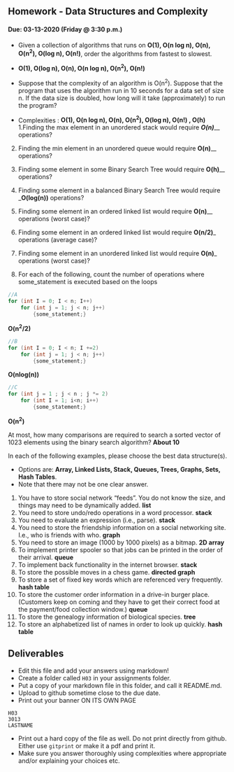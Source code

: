 ## Homework - Data Structures and Complexity
#### Due: 03-13-2020 (Friday @ 3:30 p.m.)

- Given a collection of algorithms that runs on **O(1), O(n log n), O(n), O(n<sup>2</sup>), O(log n), O(n!)**, order the algorithms from fastest to slowest.
- **O(1), O(log n), O(n), O(n log n), O(n<sup>2</sup>), O(n!)**
- Suppose that the complexity of an algorithm is O(n<sup>2</sup>). Suppose that the program that uses the algorithm run in 10 seconds for a data set of size n. If the data size is doubled, how long will it take (approximately) to run the program? 


- Complexities : **O(1), O(n log n), O(n), O(n<sup>2</sup>), O(log n), O(n!) , O(h)**
1.Finding the max element in an unordered stack would require ___**O(n)**_____ operations?
2. Finding the min element in an unordered queue would require ____**O(n)**______ operations?
3. Finding some element in some Binary Search Tree would require ____**O(h)**______ operations?
4. Finding some element in a balanced Binary Search Tree would require _____**O(log(n))**____ operations?
5. Finding some element in an ordered linked list would require ____**O(n)**______ operations (worst case)?
6. Finding some element in an ordered linked list would require ____**O(n/2)**_____ operations (average case)?
7. Finding some element in an unordered linked list would require ____**O(n)**_____ operations (worst case)?


8. For each of the following, count the number of operations where some_statement is executed based on the loops

```cpp
//A
for (int I = 0; I < n; I++)
    for (int j = 1; j < n; j++)
        {some_statement;}
```
**O(n<sup>2</sup>/2)**

```cpp
//B
for (int I = 0; I < n; I +=2)
    for (int j = 1; j < n; j++)
        {some_statement;}
```
**O(nlog(n))**

```cpp
//C
for (int j = 1 ; j < n ; j *= 2)
    for (int I = 1; i<n; i++)
        {some_statement;} 
```
**O(n<sup>2</sup>)**

At most, how many comparisons are required to search a sorted vector of 1023 elements using the binary
search algorithm? **About 10**

In each of the following examples, please choose the best data structure(s).
- Options are: **Array, Linked Lists, Stack, Queues, Trees, Graphs, Sets, Hash Tables**. 
- Note that there may not be one clear answer.

1. You have to store social network “feeds”. You do not know the size, and things may need to be dynamically added. **list**
2. You need to store undo/redo operations in a word processor. **stack**
3. You need to evaluate an expression (i.e., parse). **stack**
4. You need to store the friendship information on a social networking site. I.e., who is friends with who. **graph**
5. You need to store an image (1000 by 1000 pixels) as a bitmap. **2D array**
6. To implement printer spooler so that jobs can be printed in the order of their arrival. **queue**
7. To implement back functionality in the internet browser. **stack**
8. To store the possible moves in a chess game. **directed graph**
9. To store a set of fixed key words which are referenced very frequently. **hash table**
10. To store the customer order information in a drive-in burger place. (Customers keep on coming and they have to get their correct food at the payment/food collection window.) **queue**
11. To store the genealogy information of biological species. **tree**
12. To store an alphabetized list of names in order to look up quickly. **hash table**


## Deliverables

- Edit this file and add your answers using markdown!
- Create a folder called `H03` in your assignments folder.
- Put a copy of your markdown file in this folder, and call it README.md.
- Upload to github sometime close to the due date.
- Print out your banner ON ITS OWN PAGE

```
H03
3013
LASTNAME
```

- Print out a hard copy of the file as well. Do not print directly from github. Either use `gitprint` or make it a pdf and print it.
- Make sure you answer thoroughly using complexities where appropriate and/or explaining your choices etc.
